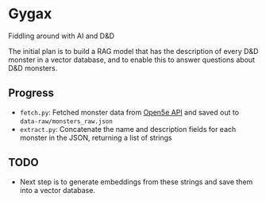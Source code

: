 # Gygax

Fiddling around with AI and D&D

The initial plan is to build a RAG model that has the description of every D&D monster in a vector database, and to enable this to answer questions about D&D monsters.

## Progress

- `fetch.py`: Fetched monster data from [Open5e API](https://api.open5e.com/v1/monsters/) and saved out to `data-raw/monsters_raw.json`
- `extract.py`: Concatenate the name and description fields for each monster in the JSON, returning a list of strings

## TODO

- Next step is to generate embeddings from these strings and save them into a vector database.